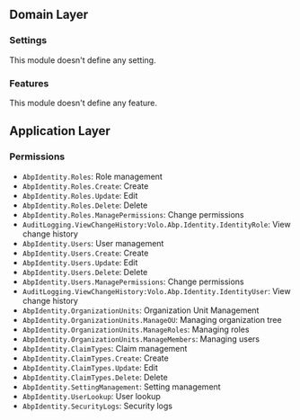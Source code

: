 ## Domain Layer




### Settings
This module doesn't define any setting.

### Features
This module doesn't define any feature.

## Application Layer


### Permissions
- `AbpIdentity.Roles`: Role management
- `AbpIdentity.Roles.Create`: Create
- `AbpIdentity.Roles.Update`: Edit
- `AbpIdentity.Roles.Delete`: Delete
- `AbpIdentity.Roles.ManagePermissions`: Change permissions
- `AuditLogging.ViewChangeHistory:Volo.Abp.Identity.IdentityRole`: View change history
- `AbpIdentity.Users`: User management
- `AbpIdentity.Users.Create`: Create
- `AbpIdentity.Users.Update`: Edit
- `AbpIdentity.Users.Delete`: Delete
- `AbpIdentity.Users.ManagePermissions`: Change permissions
- `AuditLogging.ViewChangeHistory:Volo.Abp.Identity.IdentityUser`: View change history
- `AbpIdentity.OrganizationUnits`: Organization Unit Management
- `AbpIdentity.OrganizationUnits.ManageOU`: Managing organization tree
- `AbpIdentity.OrganizationUnits.ManageRoles`: Managing roles
- `AbpIdentity.OrganizationUnits.ManageMembers`: Managing users
- `AbpIdentity.ClaimTypes`: Claim management
- `AbpIdentity.ClaimTypes.Create`: Create
- `AbpIdentity.ClaimTypes.Update`: Edit
- `AbpIdentity.ClaimTypes.Delete`: Delete
- `AbpIdentity.SettingManagement`: Setting management
- `AbpIdentity.UserLookup`: User lookup
- `AbpIdentity.SecurityLogs`: Security logs



